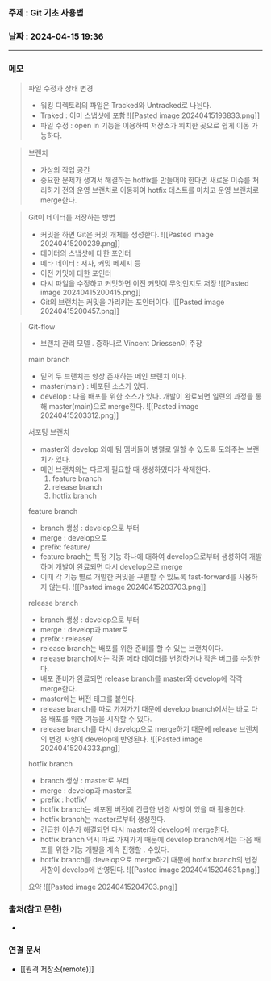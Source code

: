 ### 주제 : Git 기초 사용법

### 날짜 : 2024-04-15 19:36
----
### 메모
> 파일 수정과 상태 변경
> 	- 워킹 디렉토리의 파일은 Tracked와 Untracked로 나뉜다.
> 	- Traked : 이미 스냅샷에 포함
> 	![[Pasted image 20240415193833.png]]
> 	- 파일 수정 : open in 기능을 이용하여 저장소가 위치한 곳으로 쉽게 이동 가능하다.

> 브랜치
> 	- 가상의 작업 공간
> 	- 중요한 문제가 생겨서 해결하는 hotfix를 만들어야 한다면 새로운 이슈를 처리하기 전의 운영 브랜치로 이동하여 hotfix 테스트를 마치고 운영 브랜치로 merge한다.

> Git이 데이터를 저장하는 방법
> 	- 커밋을 하면 Git은 커밋 개체를 생성한다.
> 	![[Pasted image 20240415200239.png]]
> 	- 데이터의 스냅샷에 대한 포인터
> 	- 메타 데이터 : 저자, 커밋 메세지 등
> 	- 이전 커밋에 대한 포인터
> 	- 다시 파일을 수정하고 커밋하면 이전 커밋이 무엇인지도 저장
> 	![[Pasted image 20240415200415.png]]
> 	- Git의 브랜치는 커밋을 가리키는 포인터이다.
> 	![[Pasted image 20240415200457.png]]

> Git-flow
> 	- 브랜치 관리 모델 . 중하나로 Vincent Driessen이 주장
> 
> main branch
> 	- 밑의  두 브랜치는 항상 존재하는 메인 브랜치 이다.
> 	- master(main) : 배포된 소스가 있다.
> 	- develop : 다음 배포를 위한 소스가 있다. 개발이 완료되면 일련의 과정을 통해 master(main)으로 merge한다.
> 	![[Pasted image 20240415203312.png]]
> 
> 서포팅 브랜치
> 	- master와 develop 외에 팀 멤버들이 병렬로 일할 수 있도록 도와주는 브랜치가 있다.
> 	- 메인 브랜치와는 다르게 필요할 때 생성하였다가 삭제한다.
> 		1. feature branch
> 		2. release branch
> 		3. hotfix branch
> 
> feature branch
> 	- branch 생성 : develop으로 부터
> 	- merge : develop으로
> 	- prefix: feature/
> 	- feature brach는 특정 기능 하나에 대하여 develop으로부터 생성하여 개발하며 개발이 완료되면 다시 develop으로 merge
> 	- 이때 각 기능 별로 개발한 커밋을 구별할 수 있도록 fast-forward를 사용하지 않는다.
> 	![[Pasted image 20240415203703.png]]
> 
> release branch
> 	- branch 생성 : develop으로 부터
> 	- merge : develop과 mater로
> 	- prefix : release/
> 	- release branch는 배포를 위한 준비를 할 수 있는 브랜치이다.
> 	- release branch에서는 각종 메타 데이터를 변경하거나 작은 버그를 수정한다.
> 	- 배포 준비가 완료되면 release branch를 master와 develop에 각각 merge한다.
> 	- master에는 버전 태그를 붙인다.
> 	- release branch를 따로 가져가기 때문에 develop branch에서는 바로 다음 배포를 위한 기능을 시작할 수 있다.
> 	- release branch를 다시 develop으로 merge하기 때문에 release 브랜치의 변경 사항이 develop에 반영된다.
> 	![[Pasted image 20240415204333.png]]
> 
> hotfix branch
> 	- branch 생성 : master로 부터
> 	- merge : develop과 master로
> 	- prefix : hotfix/
> 	- hotfix branch는 배포된 버전에 긴급한 변경 사항이 있을 때 활용한다.
> 	- hotfix branch는 master로부터 생성한다.
> 	- 긴급한 이슈가 해결되면 다시 master와 develop에 merge한다.
> 	- hotfix branch 역시 따로 가져가기 때문에 develop branch에서는 다음 배포를 위한 기능 개발을 계속 진행할 . 수있다.
> 	- hotfix branch를 develop으로 merge하기 때문에 hotfix branch의 변경 사항이 develop에 반영된다.
> 	![[Pasted image 20240415204631.png]]
> 
> 요약
> 	![[Pasted image 20240415204703.png]]

### 출처(참고 문헌)
-

### 연결 문서
- [[원격 저장소(remote)]]
